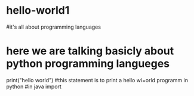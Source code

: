 # hello-world1
#it's all about programming languages
# here we are talking basicly about python programming langueges
print("hello world")
#this statement is to print a hello wi=orld programm in python
  #in java
import   
